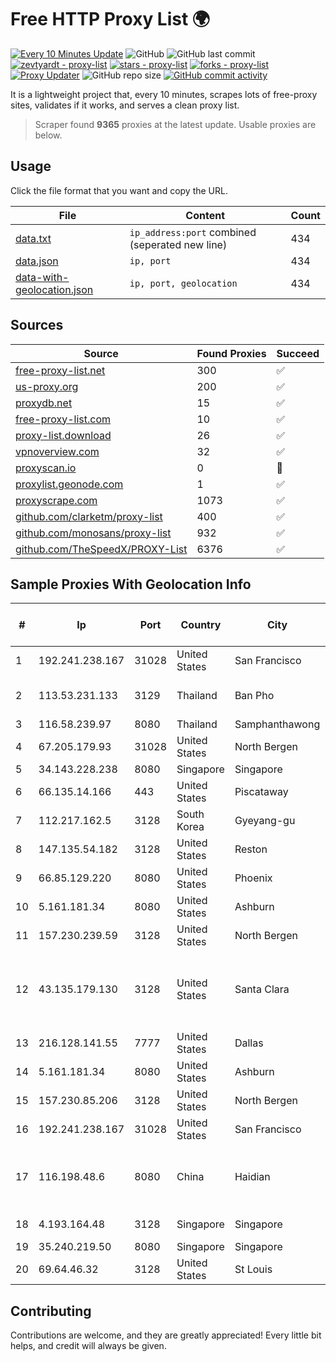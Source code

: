 
# Free HTTP Proxy List 🌍

[![Every 10 Minutes Update](https://github.com/mertguvencli/http-proxy-list/actions/workflows/main.yml/badge.svg?branch=main)](https://github.com/mertguvencli/http-proxy-list/actions/workflows/main.yml)
![GitHub](https://img.shields.io/github/license/mertguvencli/http-proxy-list)
![GitHub last commit](https://img.shields.io/github/last-commit/mertguvencli/http-proxy-list)
[![zevtyardt - proxy-list](https://img.shields.io/static/v1?label=zevtyardt&message=proxy-list&color=blue&logo=github)](https://github.com/zevtyardt/proxy-list "Go to GitHub repo")
[![stars - proxy-list](https://img.shields.io/github/stars/zevtyardt/proxy-list?style=social)](https://github.com/zevtyardt/proxy-list)
[![forks - proxy-list](https://img.shields.io/github/forks/zevtyardt/proxy-list?style=social)](https://github.com/zevtyardt/proxy-list)
[![Proxy Updater](https://github.com/zevtyardt/proxy-list/workflows/Proxy%20Updater/badge.svg)](https://github.com/zevtyardt/proxy-list/actions?query=workflow:"Proxy+Updater")
![GitHub repo size](https://img.shields.io/github/repo-size/zevtyardt/proxy-list)
[![GitHub commit activity](https://img.shields.io/github/commit-activity/m/zevtyardt/proxy-list?logo=commits)](https://github.com/zevtyardt/proxy-list/commits/main)

It is a lightweight project that, every 10 minutes, scrapes lots of free-proxy sites, validates if it works, and serves a clean proxy list.

> Scraper found **9365** proxies at the latest update. Usable proxies are below.

## Usage

Click the file format that you want and copy the URL.

|File|Content|Count|
|----|-------|-----|
|[data.txt](https://raw.githubusercontent.com/mertguvencli/http-proxy-list/main/proxy-list/data.txt)|`ip_address:port` combined (seperated new line)|434|
|[data.json](https://raw.githubusercontent.com/mertguvencli/http-proxy-list/main/proxy-list/data.json)|`ip, port`|434|
|[data-with-geolocation.json](https://raw.githubusercontent.com/mertguvencli/http-proxy-list/main/proxy-list/data-with-geolocation.json)|`ip, port, geolocation`|434|

## Sources

|Source|Found Proxies|Succeed|
|------|-------------|-------|
|[free-proxy-list.net](https://free-proxy-list.net)|300|✅|
|[us-proxy.org](https://www.us-proxy.org)|200|✅|
|[proxydb.net](http://proxydb.net)|15|✅|
|[free-proxy-list.com](https://free-proxy-list.com/?page=&port=&type%5B%5D=http&type%5B%5D=https&up_time=0&search=Search)|10|✅|
|[proxy-list.download](https://www.proxy-list.download/HTTP)|26|✅|
|[vpnoverview.com](https://vpnoverview.com/privacy/anonymous-browsing/free-proxy-servers)|32|✅|
|[proxyscan.io](https://www.proxyscan.io)|0|🚫|
|[proxylist.geonode.com](https://proxylist.geonode.com/api/proxy-list?limit=300&page=1&sort_by=lastChecked&sort_type=desc&protocols=http,https)|1|✅|
|[proxyscrape.com](https://api.proxyscrape.com/v2/?request=displayproxies&protocol=http&timeout=10000&country=all&ssl=all&anonymity=all)|1073|✅|
|[github.com/clarketm/proxy-list](https://raw.githubusercontent.com/clarketm/proxy-list/master/proxy-list-raw.txt)|400|✅|
|[github.com/monosans/proxy-list](https://raw.githubusercontent.com/monosans/proxy-list/main/proxies/http.txt)|932|✅|
|[github.com/TheSpeedX/PROXY-List](https://raw.githubusercontent.com/TheSpeedX/PROXY-List/master/http.txt)|6376|✅|


## Sample Proxies With Geolocation Info

|#|Ip|Port|Country|City|Internet Service Provider|
|-|--|----|-------|----|-------------------------|
|1|192.241.238.167|31028|United States|San Francisco|DigitalOcean, LLC|
|2|113.53.231.133|3129|Thailand|Ban Pho|TOT Public Company Limited|
|3|116.58.239.97|8080|Thailand|Samphanthawong|CAT-BB|
|4|67.205.179.93|31028|United States|North Bergen|DigitalOcean, LLC|
|5|34.143.228.238|8080|Singapore|Singapore|Google LLC|
|6|66.135.14.166|443|United States|Piscataway|The Constant Company, LLC|
|7|112.217.162.5|3128|South Korea|Gyeyang-gu|LG DACOM Corporation|
|8|147.135.54.182|3128|United States|Reston|OVH SAS|
|9|66.85.129.220|8080|United States|Phoenix|Secured Servers LLC|
|10|5.161.181.34|8080|United States|Ashburn|Hetzner Online GmbH|
|11|157.230.239.59|3128|United States|North Bergen|DigitalOcean, LLC|
|12|43.135.179.130|3128|United States|Santa Clara|Shenzhen Tencent Computer Systems Company Limited|
|13|216.128.141.55|7777|United States|Dallas|The Constant Company|
|14|5.161.181.34|8080|United States|Ashburn|Hetzner Online GmbH|
|15|157.230.85.206|3128|United States|North Bergen|DigitalOcean, LLC|
|16|192.241.238.167|31028|United States|San Francisco|DigitalOcean, LLC|
|17|116.198.48.6|8080|China|Haidian|Beijing Jingdong 360 Degree E-commerce Co., Ltd.|
|18|4.193.164.48|3128|Singapore|Singapore|Microsoft Corporation|
|19|35.240.219.50|8080|Singapore|Singapore|Google LLC|
|20|69.64.46.32|3128|United States|St Louis|GoDaddy.com, LLC|



## Contributing

Contributions are welcome, and they are greatly appreciated! Every
little bit helps, and credit will always be given.

